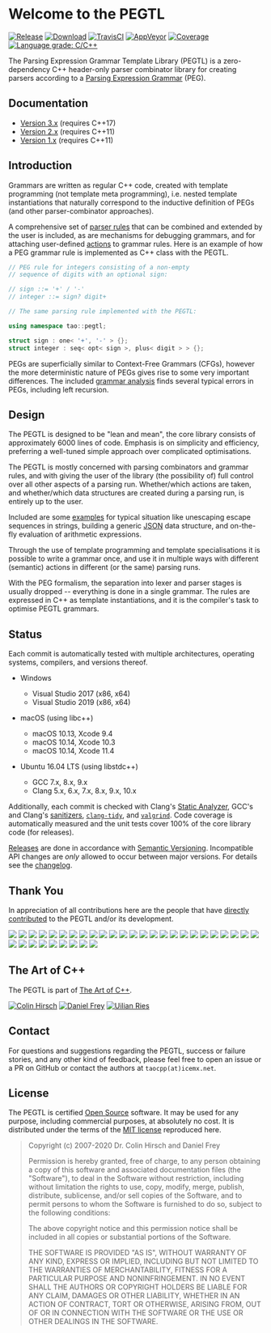 # Welcome to the PEGTL

[![Release](https://img.shields.io/github/release/taocpp/PEGTL.svg)](https://github.com/taocpp/PEGTL/releases/latest)
[![Download](https://api.bintray.com/packages/conan/conan-center/taocpp-pegtl%3A_/images/download.svg)](https://bintray.com/conan/conan-center/taocpp-pegtl%3A_/_latestVersion)
[![TravisCI](https://travis-ci.org/taocpp/PEGTL.svg?branch=master)](https://travis-ci.org/taocpp/PEGTL)
[![AppVeyor](https://ci.appveyor.com/api/projects/status/pa5sbnw68tu650aq/branch/master?svg=true)](https://ci.appveyor.com/project/taocpp/PEGTL)
[![Coverage](https://coveralls.io/repos/github/taocpp/PEGTL/badge.svg?branch=master)](https://coveralls.io/github/taocpp/PEGTL)
[![Language grade: C/C++](https://img.shields.io/lgtm/grade/cpp/g/taocpp/PEGTL.svg)](https://lgtm.com/projects/g/taocpp/PEGTL/context:cpp)

The Parsing Expression Grammar Template Library (PEGTL) is a zero-dependency C++ header-only parser combinator library for creating parsers according to a [Parsing Expression Grammar](http://en.wikipedia.org/wiki/Parsing_expression_grammar) (PEG).

## Documentation

* [Version 3.x](doc/README.md) (requires C++17)
* [Version 2.x](https://github.com/taocpp/PEGTL/blob/2.x/doc/README.md) (requires C++11)
* [Version 1.x](https://github.com/taocpp/PEGTL/blob/1.x/doc/README.md) (requires C++11)

## Introduction

Grammars are written as regular C++ code, created with template programming (not template meta programming), i.e. nested template instantiations that naturally correspond to the inductive definition of PEGs (and other parser-combinator approaches).

A comprehensive set of [parser rules](doc/Rule-Reference.md) that can be combined and extended by the user is included, as are mechanisms for debugging grammars, and for attaching user-defined [actions](doc/Actions-and-States.md) to grammar rules.
Here is an example of how a PEG grammar rule is implemented as C++ class with the PEGTL.

```c++
// PEG rule for integers consisting of a non-empty
// sequence of digits with an optional sign:

// sign ::= '+' / '-'
// integer ::= sign? digit+

// The same parsing rule implemented with the PEGTL:

using namespace tao::pegtl;

struct sign : one< '+', '-' > {};
struct integer : seq< opt< sign >, plus< digit > > {};
```

PEGs are superficially similar to Context-Free Grammars (CFGs), however the more deterministic nature of PEGs gives rise to some very important differences.
The included [grammar analysis](doc/Grammar-Analysis.md) finds several typical errors in PEGs, including left recursion.

## Design

The PEGTL is designed to be "lean and mean", the core library consists of approximately 6000 lines of code.
Emphasis is on simplicity and efficiency, preferring a well-tuned simple approach over complicated optimisations.

The PEGTL is mostly concerned with parsing combinators and grammar rules, and with giving the user of the library (the possibility of) full control over all other aspects of a parsing run. Whether/which actions are taken, and whether/which data structures are created during a parsing run, is entirely up to the user.

Included are some [examples](doc/Contrib-and-Examples.md#examples) for typical situation like unescaping escape sequences in strings, building a generic [JSON](http://www.json.org/) data structure, and on-the-fly evaluation of arithmetic expressions.

Through the use of template programming and template specialisations it is possible to write a grammar once, and use it in multiple ways with different (semantic) actions in different (or the same) parsing runs.

With the PEG formalism, the separation into lexer and parser stages is usually dropped -- everything is done in a single grammar.
The rules are expressed in C++ as template instantiations, and it is the compiler's task to optimise PEGTL grammars.

## Status

Each commit is automatically tested with multiple architectures, operating systems, compilers, and versions thereof.

* Windows

  * Visual Studio 2017 (x86, x64)
  * Visual Studio 2019 (x86, x64)

* macOS (using libc++)

  * macOS 10.13, Xcode 9.4
  * macOS 10.14, Xcode 10.3
  * macOS 10.14, Xcode 11.4

* Ubuntu 16.04 LTS (using libstdc++)

  * GCC 7.x, 8.x, 9.x
  * Clang 5.x, 6.x, 7.x, 8.x, 9.x, 10.x

Additionally, each commit is checked with Clang's [Static Analyzer](https://clang-analyzer.llvm.org/), GCC's and Clang's [sanitizers](https://github.com/google/sanitizers), [`clang-tidy`](http://clang.llvm.org/extra/clang-tidy/), and [`valgrind`](http://valgrind.org/).
Code coverage is automatically measured and the unit tests cover 100% of the core library code (for releases).

[Releases](https://github.com/taocpp/PEGTL/releases) are done in accordance with [Semantic Versioning](http://semver.org/).
Incompatible API changes are *only* allowed to occur between major versions.
For details see the [changelog](doc/Changelog.md).

## Thank You

In appreciation of all contributions here are the people that have [directly contributed](https://github.com/taocpp/PEGTL/graphs/contributors) to the PEGTL and/or its development.

[![](https://avatars.githubusercontent.com/u/216384?s=117)](https://github.com/andoma)
[![](https://avatars.githubusercontent.com/u/727911?s=117)](https://github.com/bjoe)
[![](https://avatars.githubusercontent.com/u/447049?s=117)](https://github.com/bwagner)
[![](https://avatars.githubusercontent.com/u/1759994?s=117)](https://github.com/cdiggins)
[![](https://avatars.githubusercontent.com/u/35096584?s=117)](https://github.com/delpinux)
[![](https://avatars.githubusercontent.com/u/1353140?s=117)](https://github.com/dkopecek)
[![](https://avatars.githubusercontent.com/u/3957811?s=117)](https://github.com/gene-hightower)
[![](https://avatars.githubusercontent.com/u/231192?s=117)](https://github.com/irrequietus)
[![](https://avatars.githubusercontent.com/u/572755?s=117)](https://github.com/jedelbo)
[![](https://avatars.githubusercontent.com/u/458871?s=117)](https://github.com/joelfrederico)
[![](https://avatars.githubusercontent.com/u/21071787?s=117)](https://github.com/johelegp)
[![](https://avatars.githubusercontent.com/u/6087443?s=117)](https://github.com/jovermann)
[![](https://avatars.githubusercontent.com/u/1225363?s=117)](https://github.com/kneth)
[![](https://avatars.githubusercontent.com/u/1858553?s=117)](https://github.com/kuzmas)
[![](https://avatars.githubusercontent.com/u/1138455?s=117)](https://github.com/lambdafu)
[![](https://avatars.githubusercontent.com/u/433009?s=117)](https://github.com/lichray)
[![](https://avatars.githubusercontent.com/u/8768950?s=117)](https://github.com/michael-brade)
[![](https://avatars.githubusercontent.com/u/13936020?s=117)](https://github.com/mkrupcale)
[![](https://avatars.githubusercontent.com/u/162319?s=117)](https://github.com/newproggie)
[![](https://avatars.githubusercontent.com/u/741109?s=117)](https://github.com/obiwahn)
[![](https://avatars.githubusercontent.com/u/1442822?s=117)](https://github.com/ohanar)
[![](https://avatars.githubusercontent.com/u/70773?s=117)](https://github.com/pauloscustodio)
[![](https://avatars.githubusercontent.com/u/39619854?s=117)](https://github.com/pleroux0)
[![](https://avatars.githubusercontent.com/u/30195320?s=117)](https://github.com/quadfault)
[![](https://avatars.githubusercontent.com/u/4220569?s=117)](https://github.com/robertcampion)
[![](https://avatars.githubusercontent.com/u/245089?s=117)](https://github.com/samhocevar)
[![](https://avatars.githubusercontent.com/u/691989?s=117)](https://github.com/sanssecours)
[![](https://avatars.githubusercontent.com/u/235303?s=117)](https://github.com/sgbeal)
[![](https://avatars.githubusercontent.com/u/23705081?s=117)](https://github.com/skyrich62)
[![](https://avatars.githubusercontent.com/u/799344?s=117)](https://github.com/studoot)
[![](https://avatars.githubusercontent.com/u/1538181?s=117)](https://github.com/svenjo)
[![](https://avatars.githubusercontent.com/u/12001183?s=117)](https://github.com/wickedmic)
[![](https://avatars.githubusercontent.com/u/6502881?s=117)](https://github.com/wravery)
[![](https://avatars.githubusercontent.com/u/43971430?s=117)](https://github.com/zhihaoy)

## The Art of C++

The PEGTL is part of [The Art of C++](https://taocpp.github.io/).

[![Colin Hirsch](https://avatars.githubusercontent.com/u/113184?s=117)](https://github.com/colinh)
[![Daniel Frey](https://avatars.githubusercontent.com/u/3956325?s=117)](https://github.com/d-frey)
[![Uilian Ries](https://avatars.githubusercontent.com/u/4870173?s=117)](https://github.com/uilianries)

## Contact

For questions and suggestions regarding the PEGTL, success or failure stories, and any other kind of feedback, please feel free to open an issue or a PR on GitHub or contact the authors at `taocpp(at)icemx.net`.

## License

The PEGTL is certified [Open Source](http://www.opensource.org/docs/definition.html) software. It may be used for any purpose, including commercial purposes, at absolutely no cost. It is distributed under the terms of the [MIT license](http://www.opensource.org/licenses/mit-license.html) reproduced here.

> Copyright (c) 2007-2020 Dr. Colin Hirsch and Daniel Frey
>
> Permission is hereby granted, free of charge, to any person obtaining a copy of this software and associated documentation files (the "Software"), to deal in the Software without restriction, including without limitation the rights to use, copy, modify, merge, publish, distribute, sublicense, and/or sell copies of the Software, and to permit persons to whom the Software is furnished to do so, subject to the following conditions:
>
> The above copyright notice and this permission notice shall be included in all copies or substantial portions of the Software.
>
> THE SOFTWARE IS PROVIDED "AS IS", WITHOUT WARRANTY OF ANY KIND, EXPRESS OR IMPLIED, INCLUDING BUT NOT LIMITED TO THE WARRANTIES OF MERCHANTABILITY, FITNESS FOR A PARTICULAR PURPOSE AND NONINFRINGEMENT. IN NO EVENT SHALL THE AUTHORS OR COPYRIGHT HOLDERS BE LIABLE FOR ANY CLAIM, DAMAGES OR OTHER LIABILITY, WHETHER IN AN ACTION OF CONTRACT, TORT OR OTHERWISE, ARISING FROM, OUT OF OR IN CONNECTION WITH THE SOFTWARE OR THE USE OR OTHER DEALINGS IN THE SOFTWARE.
